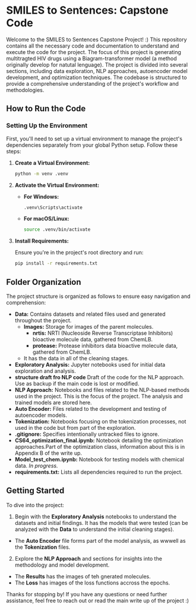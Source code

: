 # SMILES to Sentences: Capstone Code

Welcome to the SMILES to Sentences Capstone Project! :)
This repository contains all the necessary code and documentation to understand and execute the code for the project. The focus of this project is generating multitragted HIV drugs using a Biagram-transformer model (a method originally develop for natutal lenguage). The project is divided into several sections, including data exploration, NLP approaches, autoencoder model development, and optimization techniques. The codebase is structured to provide a comprehensive understanding of the project's workflow and methodologies.

## How to Run the Code

### Setting Up the Environment

First, you'll need to set up a virtual environment to manage the project's dependencies separately from your global Python setup. Follow these steps:

1. **Create a Virtual Environment:**

   ```bash
   python -m venv .venv
   ```

2. **Activate the Virtual Environment:**

   - **For Windows:**
     ```cmd
     .venv\Scripts\activate
     ```
   - **For macOS/Linux:**
     ```bash
     source .venv/bin/activate
     ```

3. **Install Requirements:**

   Ensure you're in the project's root directory and run:
   ```bash
   pip install -r requirements.txt
   ```

## Folder Organization

The project structure is organized as follows to ensure easy navigation and comprehension:

- **Data:** Contains datasets and related files used and generated throughout the project.
  - **Images:** Storage for images of the parent molecules.
     - **nrtis:** NRTI (Nucleoside Reverse Transcriptase Inhibitors) bioactive molecule data, gathered from ChemLB.
    - **protease:** Protease inhibitors data bioactive molecule data, gathered from ChemLB.
  - It has the data in all of the cleaning stages.
- **Exploratory Analysis:** Jupyter notebooks used for initial data exploration and analysis.
- **structure draft fro NLP code** Draft of the code for the NLP approach. Use as backup if the main code is lost or modified.
- **NLP Approach:** Notebooks and files related to the NLP-based methods used in the project. This is the focus of the project. The analysis and trained models are stored here.
- **Auto Encoder:** Files related to the development and testing of autoencoder models.
- **Tokenization:** Notebooks focusing on the tokenization processes, not used in the code but from part of the exploration.
- **.gitignore:** Specifies intentionally untracked files to ignore.
- **CS64_optimization_final.ipynb:** Notebook detailing the optimization approaches.Part of the optimization class, information about this is in Appendix B of the write up.
- **Model_test_chem.ipynb:** Notebook for testing models with chemical data. *In progress.*
- **requirements.txt:** Lists all dependencies required to run the project.


## Getting Started

To dive into the project:

1. Begin with the **Exploratory Analysis** notebooks to understand the datasets and initial findings. It has the models that were tested (can be analyzed with the **Data** to understand the initial cleaning stages).
- The **Auto Encoder** file forms part of the model analysis, as wwwell as the **Tokenization** files.
2. Explore the **NLP Approach** and sections for insights into the methodology and model development.
- The **Results** has the images of teh gnerated molecules.
- The **Loss** has images of the loss functions accross the epochs.


Thanks for stopping by! If you have any questions or need further assistance, feel free to reach out or read the main write up of the project :)